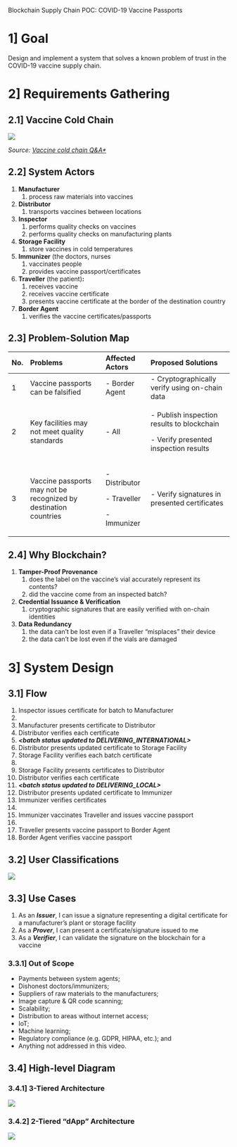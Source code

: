 ﻿Blockchain Supply Chain POC: COVID-19 Vaccine Passports
# 1] Goal
Design and implement a system that solves a known problem of trust in the COVID-19 vaccine supply chain.

# 2] Requirements Gathering
## 2.1] Vaccine Cold Chain
![](001.png)

*Source: [Vaccine cold chain Q&A*](https://www.gavi.org/vaccineswork/vaccine-cold-chain-qa)*
## 2.2] System Actors
1. **Manufacturer**
   1. process raw materials into vaccines
1. **Distributor**
   1. transports vaccines between locations
1. **Inspector**
   1. performs quality checks on vaccines
   1. performs quality checks on manufacturing plants
1. **Storage Facility**
   1. store vaccines in cold temperatures
1. **Immunizer** (the doctors, nurses
   1. vaccinates people
   1. provides vaccine passport/certificates
1. **Traveller** (the patient)**:**
   1. receives vaccine
   1. receives vaccine certificate
   1. presents vaccine certificate at the border of the destination country
1. **Border Agent**
   1. verifies the vaccine certificates/passports
## 2.3] Problem-Solution Map


|**No.**|**Problems**|**Affected Actors**|**Proposed Solutions**|
| :- | :- | :- | :- |
|1|Vaccine passports can be falsified|- Border Agent|- Cryptographically verify using on-chain data|
|2|Key facilities may not meet quality standards|- All|<p>- Publish inspection results to blockchain</p><p>- Verify presented inspection results</p>|
|3|Vaccine passports may not be recognized by destination countries|<p>- Distributor</p><p>- Traveller</p><p>- Immunizer</p>|- Verify signatures in presented certificates|

## 2.4] Why Blockchain?
1. **Tamper-Proof Provenance**
   1. does the label on the vaccine’s vial accurately represent its contents?
   1. did the vaccine come from an inspected batch?
1. **Credential Issuance & Verification**
   1. cryptographic signatures that are easily verified with on-chain identities
1. **Data Redundancy**
   1. the data can’t be lost even if a Traveller “misplaces” their device
   1. the data can’t be lost even if the vials are damaged
#
# 3] System Design
## 3.1] Flow
1. Inspector issues certificate for batch to Manufacturer
1. ***<batch status updated to MANUFACTURED>***
1. Manufacturer presents certificate to Distributor
1. Distributor verifies each certificate
1. ***<batch status updated to DELIVERING\_INTERNATIONAL>***
1. Distributor presents updated certificate to Storage Facility
1. Storage Facility verifies each batch certificate
1. ***<batch status updated to STORED>***
1. Storage Facility presents certificates to Distributor
1. Distributor verifies each certificate
1. ***<batch status updated to DELIVERING\_LOCAL>***
1. Distributor presents updated certificate to Immunizer
1. Immunizer verifies certificates
1. ***<batch status updated to DELIVERED>***
1. Immunizer vaccinates Traveller and issues vaccine passport
1. ***<certificate issued with status VACCINATED>***
1. Traveller presents vaccine passport to Border Agent
1. Border Agent verifies vaccine passport

## 3.2] User Classifications
![](002.png)
## 3.3] Use Cases
1. As an ***Issuer***, I can issue a signature representing a digital certificate for a manufacturer’s plant or storage facility
1. As a ***Prover***, I can present a certificate/signature issued to me
1. As a ***Verifier***, I can validate the signature on the blockchain for a vaccine
### 3.3.1] Out of Scope
- Payments between system agents;
- Dishonest doctors/immunizers;
- Suppliers of raw materials to the manufacturers;
- Image capture & QR code scanning;
- Scalability;
- Distribution to areas without internet access;
- IoT;
- Machine learning;
- Regulatory compliance (e.g. GDPR, HIPAA, etc.); and
- Anything not addressed in this video.

## 3.4] High-level Diagram
### 3.4.1] 3-Tiered Architecture
![](003.png)
### 3.4.2] 2-Tiered “dApp” Architecture
![](004.png)

##

